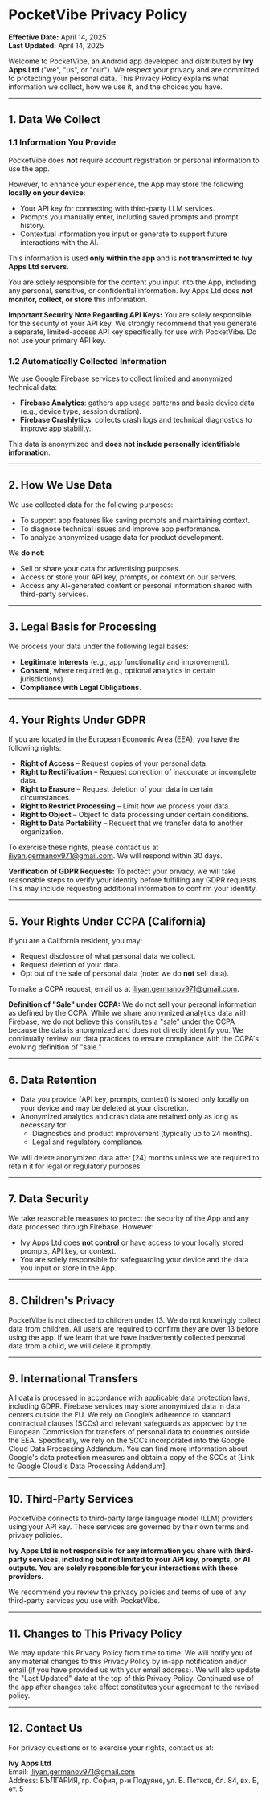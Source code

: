 # PocketVibe Privacy Policy

**Effective Date:** April 14, 2025  
**Last Updated:** April 14, 2025

Welcome to PocketVibe, an Android app developed and distributed by **Ivy Apps Ltd** ("we", "us", or "our"). We respect your privacy and are committed to protecting your personal data. This Privacy Policy explains what information we collect, how we use it, and the choices you have.

---

## 1. Data We Collect

### 1.1 Information You Provide  
PocketVibe does **not** require account registration or personal information to use the app.

However, to enhance your experience, the App may store the following **locally on your device**:
- Your API key for connecting with third-party LLM services.
- Prompts you manually enter, including saved prompts and prompt history.
- Contextual information you input or generate to support future interactions with the AI.

This information is used **only within the app** and is **not transmitted to Ivy Apps Ltd servers**.

You are solely responsible for the content you input into the App, including any personal, sensitive, or confidential information. Ivy Apps Ltd does **not monitor, collect, or store** this information.

**Important Security Note Regarding API Keys:** You are solely responsible for the security of your API key. We strongly recommend that you generate a separate, limited-access API key specifically for use with PocketVibe. Do not use your primary API key.

### 1.2 Automatically Collected Information  
We use Google Firebase services to collect limited and anonymized technical data:
- **Firebase Analytics**: gathers app usage patterns and basic device data (e.g., device type, session duration).
- **Firebase Crashlytics**: collects crash logs and technical diagnostics to improve app stability.

This data is anonymized and **does not include personally identifiable information**.

---

## 2. How We Use Data

We use collected data for the following purposes:
- To support app features like saving prompts and maintaining context.
- To diagnose technical issues and improve app performance.
- To analyze anonymized usage data for product development.

We **do not**:
- Sell or share your data for advertising purposes.
- Access or store your API key, prompts, or context on our servers.
- Access any AI-generated content or personal information shared with third-party services.

---

## 3. Legal Basis for Processing

We process your data under the following legal bases:
- **Legitimate Interests** (e.g., app functionality and improvement).
- **Consent**, where required (e.g., optional analytics in certain jurisdictions).
- **Compliance with Legal Obligations**.

---

## 4. Your Rights Under GDPR

If you are located in the European Economic Area (EEA), you have the following rights:
- **Right of Access** – Request copies of your personal data.
- **Right to Rectification** – Request correction of inaccurate or incomplete data.
- **Right to Erasure** – Request deletion of your data in certain circumstances.
- **Right to Restrict Processing** – Limit how we process your data.
- **Right to Object** – Object to data processing under certain conditions.
- **Right to Data Portability** – Request that we transfer data to another organization.

To exercise these rights, please contact us at iliyan.germanov971@gmail.com. We will respond within 30 days.

**Verification of GDPR Requests:** To protect your privacy, we will take reasonable steps to verify your identity before fulfilling any GDPR requests. This may include requesting additional information to confirm your identity.

---

## 5. Your Rights Under CCPA (California)

If you are a California resident, you may:
- Request disclosure of what personal data we collect.
- Request deletion of your data.
- Opt out of the sale of personal data (note: we do **not** sell data).

To make a CCPA request, email us at iliyan.germanov971@gmail.com.

**Definition of "Sale" under CCPA:**  We do not sell your personal information as defined by the CCPA. While we share anonymized analytics data with Firebase, we do not believe this constitutes a "sale" under the CCPA because the data is anonymized and does not directly identify you. We continually review our data practices to ensure compliance with the CCPA's evolving definition of "sale."

---

## 6. Data Retention

- Data you provide (API key, prompts, context) is stored only locally on your device and may be deleted at your discretion.
- Anonymized analytics and crash data are retained only as long as necessary for:
  - Diagnostics and product improvement (typically up to 24 months).
  - Legal and regulatory compliance.

We will delete anonymized data after [24] months unless we are required to retain it for legal or regulatory purposes.

---

## 7. Data Security

We take reasonable measures to protect the security of the App and any data processed through Firebase. However:
- Ivy Apps Ltd does **not control** or have access to your locally stored prompts, API key, or context.
- You are solely responsible for safeguarding your device and the data you input or store in the App.

---

## 8. Children's Privacy

PocketVibe is not directed to children under 13. We do not knowingly collect data from children. All users are required to confirm they are over 13 before using the app. If we learn that we have inadvertently collected personal data from a child, we will delete it promptly.

---

## 9. International Transfers

All data is processed in accordance with applicable data protection laws, including GDPR. Firebase services may store anonymized data in data centers outside the EU. We rely on Google’s adherence to standard contractual clauses (SCCs) and relevant safeguards as approved by the European Commission for transfers of personal data to countries outside the EEA. Specifically, we rely on the SCCs incorporated into the Google Cloud Data Processing Addendum. You can find more information about Google's data protection measures and obtain a copy of the SCCs at [Link to Google Cloud's Data Processing Addendum].

---

## 10. Third-Party Services

PocketVibe connects to third-party large language model (LLM) providers using your API key. These services are governed by their own terms and privacy policies.

**Ivy Apps Ltd is not responsible for any information you share with third-party services, including but not limited to your API key, prompts, or AI outputs. You are solely responsible for your interactions with these providers.**

We recommend you review the privacy policies and terms of use of any third-party services you use with PocketVibe.

---

## 11. Changes to This Privacy Policy

We may update this Privacy Policy from time to time. We will notify you of any material changes to this Privacy Policy by in-app notification and/or email (if you have provided us with your email address). We will also update the "Last Updated" date at the top of this Privacy Policy. Continued use of the app after changes take effect constitutes your agreement to the revised policy.

---

## 12. Contact Us

For privacy questions or to exercise your rights, contact us at:

**Ivy Apps Ltd**  
Email: iliyan.germanov971@gmail.com  
Address: БЪЛГАРИЯ, гр. София, р-н Подуяне, ул. Б. Петков, бл. 84, вх. Б, ет. 5
